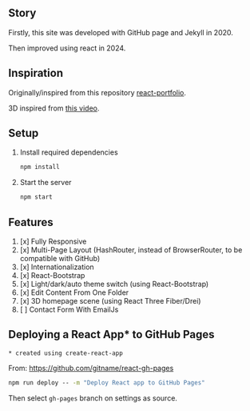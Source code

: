 ## Story

Firstly, this site was developed with GitHub page and Jekyll in 2020.

Then improved using react in 2024.


## Inspiration

Originally/inspired from this repository [react-portfolio](https://github.com/ubaimutl/react-portfolio).

3D inspired from [this video](https://youtu.be/EjqzxdpmoBk).

## Setup
 
1. Install required dependencies

    ```cmd
    npm install
    ```

2. Start the server

    ```cmd
    npm start
    ```

## Features

1. [x] Fully Responsive
2. [x] Multi-Page Layout (HashRouter, instead of BrowserRouter, to be compatible with GitHub)
3. [x] Internationalization
4. [x] React-Bootstrap
5. [x] Light/dark/auto theme switch (using React-Bootstrap)
6. [x] Edit Content From One Folder
7. [x] 3D homepage scene (using React Three Fiber/Drei)
8. [ ] Contact Form With EmailJs


## Deploying a React App* to GitHub Pages
`* created using create-react-app`

From: https://github.com/gitname/react-gh-pages

```cmd
npm run deploy -- -m "Deploy React app to GitHub Pages"
```

Then select `gh-pages` branch on settings as source.